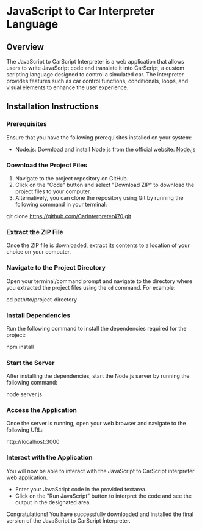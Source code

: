 # JavaScript to Car Interpreter Language

## Overview
The JavaScript to CarScript Interpreter is a web application that allows users to write JavaScript code and translate it into CarScript, a custom scripting language designed to control a simulated car. The interpreter provides features such as car control functions, conditionals, loops, and visual elements to enhance the user experience.

## Installation Instructions

### Prerequisites
Ensure that you have the following prerequisites installed on your system:
- Node.js: Download and install Node.js from the official website: [Node.js](https://nodejs.org/)

### Download the Project Files
1. Navigate to the project repository on GitHub.
2. Click on the "Code" button and select "Download ZIP" to download the project files to your computer.
3. Alternatively, you can clone the repository using Git by running the following command in your terminal:
   
git clone https://github.com/CarInterpreter470.git

### Extract the ZIP File
Once the ZIP file is downloaded, extract its contents to a location of your choice on your computer.

### Navigate to the Project Directory
Open your terminal/command prompt and navigate to the directory where you extracted the project files using the `cd` command. For example:

cd path/to/project-directory

### Install Dependencies
Run the following command to install the dependencies required for the project:

npm install

### Start the Server
After installing the dependencies, start the Node.js server by running the following command:

node server.js

### Access the Application
Once the server is running, open your web browser and navigate to the following URL:

http://localhost:3000

### Interact with the Application
You will now be able to interact with the JavaScript to CarScript interpreter web application.
- Enter your JavaScript code in the provided textarea.
- Click on the "Run JavaScript" button to interpret the code and see the output in the designated area.

Congratulations! You have successfully downloaded and installed the final version of the JavaScript to CarScript Interpreter. 
